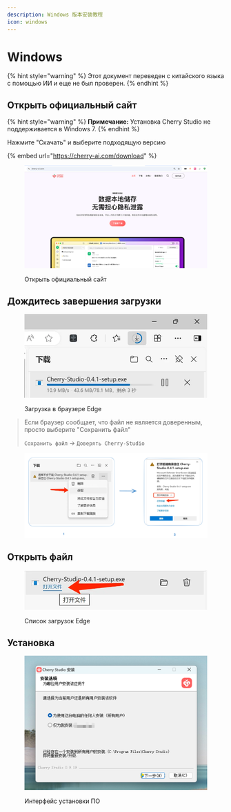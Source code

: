 ```yaml
---
description: Windows 版本安装教程
icon: windows
---
```

# Windows


{% hint style="warning" %}
Этот документ переведен с китайского языка с помощью ИИ и еще не был проверен.
{% endhint %}




## Открыть официальный сайт

{% hint style="warning" %}
**Примечание:** Установка Cherry Studio не поддерживается в Windows 7.
{% endhint %}

Нажмите "Скачать" и выберите подходящую версию

{% embed url="https://cherry-ai.com/download" %}

<figure><img src="../../.gitbook/assets/image (1) (1) (1) (1) (1) (1).png" alt=""><figcaption><p>Открыть официальный сайт</p></figcaption></figure>

## Дождитесь завершения загрузки

<figure><img src="../../.gitbook/assets/download.webp" alt="" width="563"><figcaption><p>Загрузка в браузере Edge</p></figcaption></figure>

> Если браузер сообщает, что файл не является доверенным, просто выберите "Сохранить файл"
>
> `Сохранить файл` → `Доверять Cherry-Studio`

<figure><img src="../../.gitbook/assets/image (1) (1) (1) (1) (1) (1) (1) (1) (1) (1) (1) (1).png" alt=""><figcaption></figcaption></figure>

## Открыть файл

<figure><img src="../../.gitbook/assets/download (1).webp" alt="" width="563"><figcaption><p>Список загрузок Edge</p></figcaption></figure>

## Установка

<figure><img src="../../.gitbook/assets/image (2) (1) (1) (1) (1) (1).png" alt=""><figcaption><p>Интерфейс установки ПО</p></figcaption></figure>